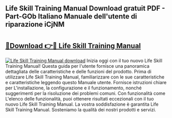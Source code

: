 ## Life Skill Training Manual Download gratuit PDF - Part-GOb Italiano Manuale dell'utente di riparazione iCjNM

# <h2><a href="http://dfa47cy.blite.top/?on=Life+Skill+Training+Manual">🔗Download 👉🔴 Life Skill Training Manual</a></h2>

[![Life Skill Training Manual download](https://i.imgur.com/lujVjoI.png)](http://dfa47cy.blite.top/?on=Life+Skill+Training+Manual)
Inizia oggi con il tuo nuovo Life Skill Training Manual! Questa guida per l'utente fornisce una panoramica dettagliata delle caratteristiche e delle funzioni del prodotto. Prima di utilizzare Life Skill Training Manual, familiarizzare con le sue caratteristiche e caratteristiche leggendo questo Manuale utente. Fornisce istruzioni chiare per L'installazione, la configurazione e il funzionamento, nonché suggerimenti per la risoluzione dei problemi comuni. Con funzionalità come L'elenco delle funzionalità, puoi ottenere risultati eccezionali con il tuo nuovo Life Skill Training Manual. La vostra soddisfazione è garantita Life Skill Training Manual. Sosteniamo la qualità dei nostri prodotti e servizi.
